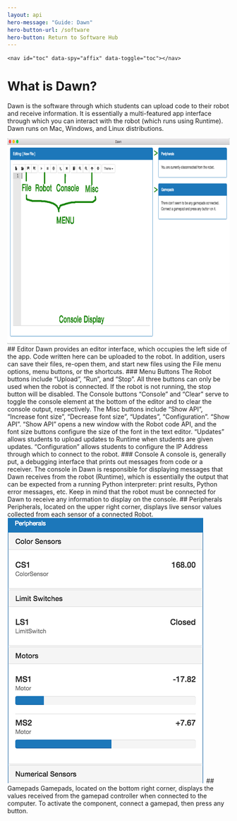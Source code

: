 ```yaml
---
layout: api
hero-message: "Guide: Dawn"
hero-button-url: /software
hero-button: Return to Software Hub
---
```


<div class="container" style="max-width:1400px">
<div class="row">

<div class="col-sm-2">

	<nav id="toc" data-spy="affix" data-toggle="toc"></nav>

</div>

<div class="col-sm-10" markdown="1">

# What is Dawn?
Dawn is the software through which students can upload code to their robot and receive information. It is essentially a multi-featured app interface through which you can interact with the robot (which runs using Runtime). Dawn runs on Mac, Windows, and Linux distributions.

<img src="/assets/images/student-resources/dawn_guide_1.png" width="800" height="465">
## Editor
Dawn provides an editor interface, which occupies the left side of the app. Code written here can be uploaded to the robot. In addition, users can save their files, re-open them, and start new files using the File menu options, menu buttons, or the shortcuts. 
### Menu Buttons
The Robot buttons include “Upload”, “Run”, and “Stop”. All three buttons can only be used when the robot is connected. If the robot is not running, the stop button will be disabled.
The Console buttons “Console” and “Clear” serve to toggle the console element at the bottom of the editor and to clear the console output, respectively.
The Misc buttons include “Show API”, “Increase font size”, “Decrease font size”, “Updates”, “Configuration”. “Show API”. “Show API” opens a new window with the Robot code API, and the font size buttons configure the size of the font in the text editor. “Updates” allows students to upload updates to Runtime when students are given updates. “Configuration” allows students to configure the IP Address through which to connect to the robot.
### Console
A console is, generally put, a debugging interface that prints out messages from code or a receiver. The console in Dawn is responsible for displaying messages that Dawn receives from the robot (Runtime), which is essentially the output that can be expected from a running Python interpreter: print results, Python error messages, etc. Keep in mind that the robot must be connected for Dawn to receive any information to display on the console.
## Peripherals
Peripherals, located on the upper right corner, displays live sensor values collected from each sensor of a connected Robot.
<img src="/assets/images/student-resources/dawn_guide_2.png" width="447" height="600">
## Gamepads
Gamepads, located on the bottom right corner, displays the values received from the gamepad controller when connected to the computer. To activate the component, connect a gamepad, then press any button.

</div>

</div>
</div>
